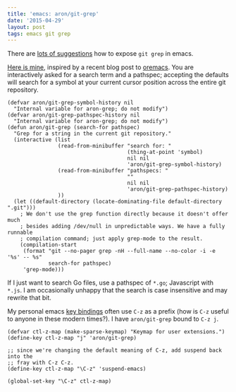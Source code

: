 ```yaml
---
title: 'emacs: aron/git-grep'
date: '2015-04-29'
layout: post
tags: emacs git grep
---
```


There are
[lots of suggestions](https://www.google.com/search?q=emacs+git+grep) how to
expose `git grep` in emacs.

[Here is mine](https://github.com/aronatkins/emacs.d/blob/master/lisp/aron-grep.el),
inspired by a recent blog post to
[oremacs](http://oremacs.com/2015/04/19/git-grep-ivy/). You are interactively
asked for a search term and a pathspec; accepting the defaults will search for
a symbol at your current cursor position across the entire git repository.

```elisp
(defvar aron/git-grep-symbol-history nil
  "Internal variable for aron-grep; do not modify")
(defvar aron/git-grep-pathspec-history nil
  "Internal variable for aron-grep; do not modify")
(defun aron/git-grep (search-for pathspec)
  "Grep for a string in the current git repository."
  (interactive (list 
                (read-from-minibuffer "search for: "
                                      (thing-at-point 'symbol)
                                      nil nil
                                      'aron/git-grep-symbol-history)
                (read-from-minibuffer "pathspecs: "
                                      ""
                                      nil nil
                                      'aron/git-grep-pathspec-history)
                ))
  (let ((default-directory (locate-dominating-file default-directory ".git")))
    ; We don't use the grep function directly because it doesn't offer much
    ; besides adding /dev/null in unpredictable ways. We have a fully runnable
    ; compilation command; just apply grep-mode to the result.
    (compilation-start
     (format "git --no-pager grep -nH --full-name --no-color -i -e '%s' -- %s"
             search-for pathspec)
     'grep-mode)))
```

If I just want to search Go files, use a pathspec of `*.go`; Javascript with
`*.js`. I am occasionally unhappy that the search is case insensitive and may
rewrite that bit.

My personal emacs
[key bindings](https://github.com/aronatkins/emacs.d/blob/master/lisp/aron-keys.el)
often use `C-z` as a prefix (how is `C-z` useful to anyone in these modern times?).
I have `aron/git-grep` bound to `C-z j`.

```elisp
(defvar ctl-z-map (make-sparse-keymap) "Keymap for user extensions.")
(define-key ctl-z-map "j" 'aron/git-grep)

;; since we're changing the default meaning of C-z, add suspend back into the
;; fray with C-z C-z.
(define-key ctl-z-map "\C-z" 'suspend-emacs)

(global-set-key "\C-z" ctl-z-map)
```
